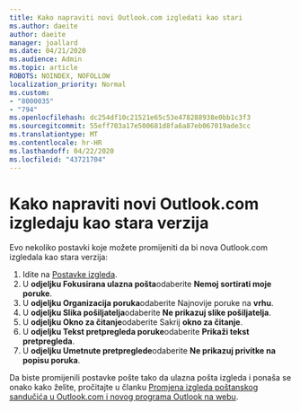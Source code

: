```yaml
---
title: Kako napraviti novi Outlook.com izgledati kao stari
ms.author: daeite
author: daeite
manager: joallard
ms.date: 04/21/2020
ms.audience: Admin
ms.topic: article
ROBOTS: NOINDEX, NOFOLLOW
localization_priority: Normal
ms.custom:
- "8000035"
- "794"
ms.openlocfilehash: dc254df10c21521e65c53e478288938e0bb1c3f3
ms.sourcegitcommit: 55eff703a17e500681d8fa6a87eb067019ade3cc
ms.translationtype: MT
ms.contentlocale: hr-HR
ms.lasthandoff: 04/22/2020
ms.locfileid: "43721704"
---
```

# <a name="how-to-make-the-new-outlookcom-look-like-the-old-version"></a>Kako napraviti novi Outlook.com izgledaju kao stara verzija

Evo nekoliko postavki koje možete promijeniti da bi nova Outlook.com izgledala kao stara verzija:

1. Idite na [Postavke izgleda](https://outlook.live.com/mail/options/mail/layout).
1. U **odjeljku Fokusirana ulazna pošta**odaberite **Nemoj sortirati moje poruke**.
1. U **odjeljku Organizacija poruka**odaberite Najnovije poruke na **vrhu**.
1. U **odjeljku Slika pošiljatelja**odaberite **Ne prikazuj slike pošiljatelja**.
1. U **odjeljku Okno za čitanje**odaberite Sakrij **okno za čitanje**.
1. U **odjeljku Tekst pretpregleda poruke**odaberite **Prikaži tekst pretpregleda**.
1. U **odjeljku Umetnute pretpreglede**odaberite **Ne prikazuj privitke na popisu poruka**.

Da biste promijenili postavke pošte tako da ulazna pošta izgleda i ponaša se onako kako želite, pročitajte u članku [Promjena izgleda poštanskog sandučića u Outlook.com i novog programa Outlook na webu](https://support.office.com/article/b41c2ecb-f23c-42b3-b7f8-659646d5e58c?wt.mc_id=Office_Outlook_com_Alchemy).